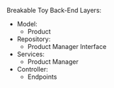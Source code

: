 Breakable Toy Back-End
Layers:
- Model:
    - Product
- Repository:
    - Product Manager Interface
- Services:
    - Product Manager
- Controller:
    - Endpoints
